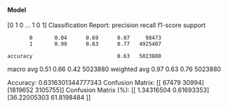 #### Model
[0 1 0 ... 1 0 1]
Classification Report:
              precision    recall  f1-score   support

           0       0.04      0.69      0.07     98473
           1       0.99      0.63      0.77   4925407

    accuracy                           0.63   5023880
   macro avg       0.51      0.66      0.42   5023880
weighted avg       0.97      0.63      0.76   5023880

Accuracy: 0.6316301344777343
Confusion Matrix:
[[  67479   30994]
 [1819652 3105755]]
Confusion Matrix (%):
[[ 1.34316504  0.61693353]
 [36.22005303 61.8198484 ]]
